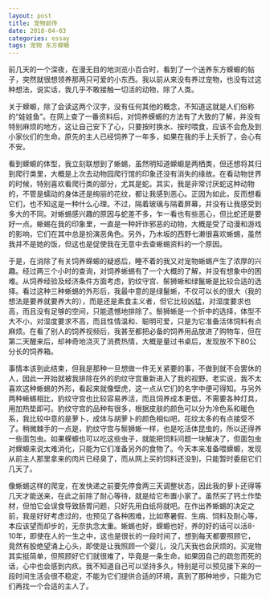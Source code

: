 ```yaml
---
layout: post
title: 宠物前传
date: 2018-04-03
categories: essay
tags: 宠物 东方蝾螈
---
```


前几天的一个深夜，在漫无目的地浏览小百合时，看到了一个送养东方蝾螈的帖子，突然就很想领养那两只可爱的小东西。我以前从来没有养过宠物，也没有过这种想法，说实话，我几乎不敢接触一切活的动物，除了人类。

关于蝾螈，除了会读这两个汉字，没有任何其他的概念，不知道这就是人们俗称的“娃娃鱼”。在网上查了一番资料后，对饲养蝾螈的方法有了大致的了解，并没有特别麻烦的地方，这让自己安下了心，只要按时换水、按时喂食，应该不会危及到小家伙们的生命。原先的主人已经饲养了一年多，如果在我的手上夭折了，会心有不安。

看到蝾螈的体型，我立刻联想到了蜥蜴，虽然明知道蝾螈是两栖类，但还想将其归到爬行类里，大概是上次去动物园爬行馆的印象还没有消失的缘故。在看动物世界的时候，特别喜欢看爬行类的部分，尤其是蛇。其实，我是非常讨厌蛇这种动物的，不管是蠕动的身体还是绚丽的花纹，都让我感到恶心。正因为如此，反而想看它们，也不知这是一种什么心理。不过，隔着玻璃与隔着屏幕，并没有让我感受到多大的不同。对蜥蜴感兴趣的原因与蛇差不多，乍一看也有些恶心，但比蛇还是要好一点。蜥蜴在我的印象里，一直是一种奸诈邪恶的动物，大概是受了动漫和游戏的影响，它们在其中总是扮演恶角色。另外，乃木坂的西野七濑很喜欢蜥蜴，虽然我并不是她的饭，但这也是促使我在无意中去查蜥蜴资料的一个原因。

于是，在消除了有关饲养蝾螈的疑惑后，睡不着的我又对宠物蜥蜴产生了浓厚的兴趣。经过两三个小时的查询，对饲养蜥蜴有了一个大概的了解，并没有想象中的困难。从饲养经验及经济条件方面考虑，豹纹守宫、鬃狮蜥和绿鬣蜥是比较合适的选择。看过这种三种蜥蜴的外形后，我最中意的是绿鬣蜥，不仅可以长的很大（我的想法是要养就要养大的），而是还是素食主义者，但它比较凶猛，对湿度要求也高，而且没有足够的空间，只能遗憾地排除了。鬃狮蜥是一个折中的选择，体型不大不小，对湿度要求不高，而且性情温和、聪明可爱，只是为它准备活体饲料有点麻烦。在看了别人的饲养视频后，我甚至都把必备的饲养用品放进了购物车，但在第二天醒来后，却神奇地浇灭了消费热情，大概是量过书桌后，发现放不下80公分长的饲养箱。

事情本该到此结束，但我是那种一旦想做一件无关紧要的事，不做到就不会罢休的人，因此一开始就被我排除在外的豹纹守宫重新进入了我的视野。老实说，我不太喜欢这种蜥蜴的外形，看起来就像壁虎，这一点从它们的名字中便可得知。与另外两种蜥蜴相比，豹纹守宫也比较容易养活，而且饲养成本更低，不需要各种灯具，用加热垫即可。豹纹守宫的品种有很多，根据皮肤的颜色可以分为冷色系和暖色系，我比较中意的是萝卜，成体与胡萝卜的颜色相似吧，花纹太多的有点接受不了。稍微棘手的一点是，豹纹守宫与鬃狮蜥一样，也是吃活体昆虫的，所以还得养一些面包虫。如果蝾螈也可以吃这些虫子，就能把饲料问题一块解决了，但面包虫对蝾螈来说太难消化，只能为它们准备另外的食物了。今天本来准备喂蝾螈，发现从前主人那里拿来的肉片已经臭了，而从网上买的饲料还没到，只能暂时委屈它们几天了。

像蜥蜴这样的爬宠，在发快递之前要先停食两三天调整状态，因此我的萝卜还得等几天才能送来，在此之前除了耐心等待，就是给它布置小家了。虽然买了钙土作垫材，但怕它会误食导致肠胃问题，只好先用白纸将就吧。在作出养蜥蜴的决定之前，我是好好考虑过的，也预见了各种困难，比如寒暑假、生病、饲料及耐心等，本应该望而却步的，无奈执念太重。蜥蜴也好，蝾螈也好，养的好的话可以活8-10年，即使在人的一生之中，这也是很长的一段时间了，想到每天都要照顾它，竟然有股绝望涌上心头，即使是让我照顾一个婴儿，没几天我也会厌烦的。买宠物其实挺简单，但照顾好它们就很难了，毕竟是一条生命，如果因自己的疏忽而死的话，心中也会感到内疚。我不知道自己可以坚持多久，特别是可以预见接下来的一段时间生活会很不稳定，不能为它们提供合适的环境，真到了那种地步，只能为它们再找一个合适的主人了。

